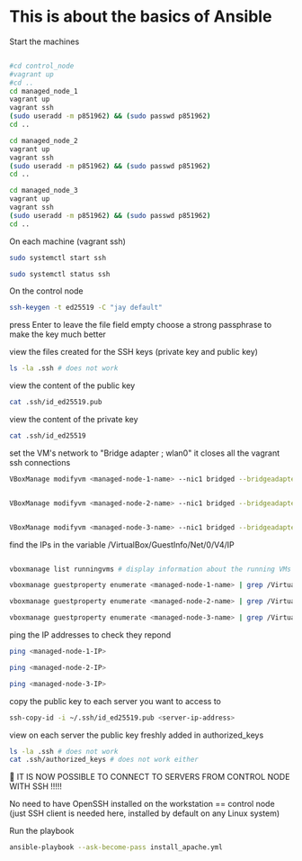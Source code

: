 # This is about the basics of Ansible


<!--
```bash
sudo useradd -m jay
```

```bash
sudo su jay
```

-->

Start the machines

```bash

#cd control_node
#vagrant up
#cd ..
cd managed_node_1
vagrant up
vagrant ssh
(sudo useradd -m p851962) && (sudo passwd p851962)
cd ..

cd managed_node_2
vagrant up
vagrant ssh
(sudo useradd -m p851962) && (sudo passwd p851962)
cd ..

cd managed_node_3
vagrant up
vagrant ssh
(sudo useradd -m p851962) && (sudo passwd p851962)
cd ..
```




On each machine (vagrant ssh)

```bash
sudo systemctl start ssh 
```

```bash
sudo systemctl status ssh 
```

On the control node



```bash
ssh-keygen -t ed25519 -C "jay default"
```
press Enter to leave the file field empty
choose a strong passphrase to make the key much better

view the files created for the SSH keys (private key and public key)
```bash
ls -la .ssh # does not work
```

view the content of the public key
```bash
cat .ssh/id_ed25519.pub
```

view the content of the private key
```bash
cat .ssh/id_ed25519
```

set the VM's network to "Bridge adapter ; wlan0"
it closes all the vagrant ssh connections

<!--
the following commands failed so I do it with GUI
-->
```bash
VBoxManage modifyvm <managed-node-1-name> --nic1 bridged --bridgeadapter1 wlan0


VBoxManage modifyvm <managed-node-2-name> --nic1 bridged --bridgeadapter1 wlan0


VBoxManage modifyvm <managed-node-3-name> --nic1 bridged --bridgeadapter1 wlan0
```





find the IPs in the variable /VirtualBox/GuestInfo/Net/0/V4/IP

```bash

vboxmanage list runningvms # display information about the running VMs

vboxmanage guestproperty enumerate <managed-node-1-name> | grep /VirtualBox/GuestInfo/Net/0/V4/IP

vboxmanage guestproperty enumerate <managed-node-2-name> | grep /VirtualBox/GuestInfo/Net/0/V4/IP

vboxmanage guestproperty enumerate <managed-node-3-name> | grep /VirtualBox/GuestInfo/Net/0/V4/IP


```

ping the IP addresses to check they repond

```bash
ping <managed-node-1-IP>

ping <managed-node-2-IP>

ping <managed-node-3-IP>
```




copy the public key to each server you want to access to
```bash
ssh-copy-id -i ~/.ssh/id_ed25519.pub <server-ip-address>
```

view on each server the public key freshly added in authorized_keys
```bash
ls -la .ssh # does not work
cat .ssh/authorized_keys # does not work either
```

🥳 IT IS NOW POSSIBLE TO CONNECT TO SERVERS FROM CONTROL NODE WITH SSH !!!!!

No need to have OpenSSH installed on the workstation == control node (just SSH client is needed here, installed by default on any Linux system)

Run the playbook
```bash
ansible-playbook --ask-become-pass install_apache.yml
```


